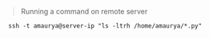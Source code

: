 > Running a command on remote server
```
  ssh -t amaurya@server-ip "ls -ltrh /home/amaurya/*.py" 
```
